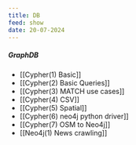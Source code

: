 ```yaml
---
title: DB
feed: show
date: 20-07-2024
---
```

##### GraphDB

- [[Cypher(1) Basic]]
- [[Cypher(2) Basic Queries]]
- [[Cypher(3) MATCH use cases]]
- [[Cypher(4) CSV]]
- [[Cypher(5) Spatial]]
- [[Cypher(6) neo4j python driver]]
- [[Cypher(7) OSM to Neo4j]]
- [[Neo4j(1) News crawling]]